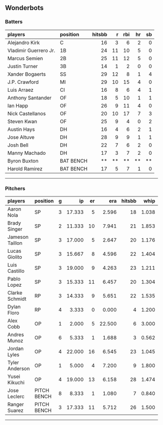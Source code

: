 ## Wonderbots

### Batters

 
|players               |position  | hitsbb|  r| rbi| hr| sb| 
|:---------------------|:---------|------:|--:|---:|--:|--:| 
|Alejandro Kirk        |C         |     16|  3|   6|  2|  0| 
|Vladimir Guerrero Jr. |1B        |     24| 11|  10|  5|  0| 
|Marcus Semien         |2B        |     25| 11|  12|  5|  0| 
|Justin Turner         |3B        |     14|  1|   2|  0|  0| 
|Xander Bogaerts       |SS        |     29| 12|   8|  1|  4| 
|J.P. Crawford         |MI        |     29| 10|  15|  4|  0| 
|Luis Arraez           |CI        |     16|  8|   6|  4|  1| 
|Anthony Santander     |OF        |     18|  5|  10|  1|  1| 
|Ian Happ              |OF        |     26|  9|  11|  4|  0| 
|Nick Castellanos      |OF        |     20| 10|  17|  7|  3| 
|Steven Kwan           |OF        |     25|  9|   4|  0|  2| 
|Austin Hays           |DH        |     16|  4|   6|  2|  1| 
|Jose Altuve           |DH        |     28|  9|   9|  1|  1| 
|Josh Bell             |DH        |     22|  7|   6|  2|  0| 
|Manny Machado         |DH        |     17|  3|   7|  2|  0| 
|Byron Buxton          |BAT BENCH |     **| **|  **| **| **| 
|Harold Ramirez        |BAT BENCH |     17|  5|   7|  1|  0| 


* * *

### Pitchers

 
|players         |position    |  g|     ip| er|    era| hitsbb|  whip| so|  w| sv| 
|:---------------|:-----------|--:|------:|--:|------:|------:|-----:|--:|--:|--:| 
|Aaron Nola      |SP          |  3| 17.333|  5|  2.596|     18| 1.038| 17|  0|  0| 
|Brady Singer    |SP          |  2| 11.333| 10|  7.941|     21| 1.853|  6|  0|  0| 
|Jameson Taillon |SP          |  3| 17.000|  5|  2.647|     20| 1.176| 15|  1|  0| 
|Lucas Giolito   |SP          |  3| 15.667|  8|  4.596|     22| 1.404| 23|  1|  0| 
|Luis Castillo   |SP          |  3| 19.000|  9|  4.263|     23| 1.211| 24|  2|  0| 
|Pablo Lopez     |SP          |  3| 15.333| 11|  6.457|     20| 1.304| 21|  1|  0| 
|Clarke Schmidt  |RP          |  3| 14.333|  9|  5.651|     22| 1.535|  7|  0|  0| 
|Dylan Floro     |RP          |  4|  3.333|  0|  0.000|      4| 1.200|  2|  0|  0| 
|Alex Cobb       |OP          |  1|  2.000|  5| 22.500|      6| 3.000|  1|  0|  0| 
|Andres Munoz    |OP          |  6|  5.333|  1|  1.688|      3| 0.562|  5|  1|  1| 
|Jordan Lyles    |OP          |  4| 22.000| 16|  6.545|     23| 1.045| 16|  2|  0| 
|Tyler Anderson  |OP          |  1|  5.000|  4|  7.200|      9| 1.800|  7|  0|  0| 
|Yusei Kikuchi   |OP          |  4| 19.000| 13|  6.158|     28| 1.474| 21|  2|  0| 
|Jose Leclerc    |PITCH BENCH |  8|  8.333|  1|  1.080|      7| 0.840| 12|  0|  2| 
|Ranger Suarez   |PITCH BENCH |  3| 17.333| 11|  5.712|     26| 1.500| 15|  2|  0| 


* * *


